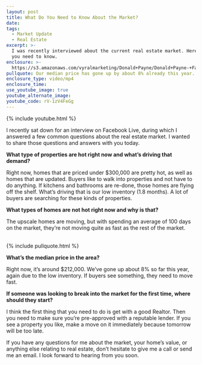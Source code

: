 ```yaml
---
layout: post
title: What Do You Need to Know About the Market?
date:
tags:
  - Market Update
  - Real Estate
excerpt: >-
  I was recently interviewed about the current real estate market. Here’s what
  you need to know.
enclosure: >-
  https://s3.amazonaws.com/vyralmarketing/Donald+Payne/Donald+Payne-+Facebook+Live+Video.mp4
pullquote: Our median price has gone up by about 8% already this year.
enclosure_type: video/mp4
enclosure_time:
use_youtube_image: true
youtube_alternate_image:
youtube_code: rV-1zV4FeGg
---
```


{% include youtube.html %}

I recently sat down for an interview on Facebook Live, during which I answered a few common questions about the real estate market. I wanted to share those questions and answers with you today.

**What type of properties are hot right now and what’s driving that demand?**

Right now, homes that are priced under $300,000 are pretty hot, as well as homes that are updated. Buyers like to walk into properties and not have to do anything. If kitchens and bathrooms are re-done, those homes are flying off the shelf. What’s driving that is our low inventory (1.8 months). A lot of buyers are searching for these kinds of properties.

**What types of homes are not hot right now and why is that?**

The upscale homes are moving, but with spending an average of 100 days on the market, they’re not moving quite as fast as the rest of the market.<br>&nbsp;

{% include pullquote.html %}

**What’s the median price in the area?**

Right now, it’s around $212,000. We’ve gone up about 8% so far this year, again due to the low inventory. If buyers see something, they need to move fast.

**If someone was looking to break into the market for the first time, where should they start?**

I think the first thing that you need to do is get with a good Realtor. Then you need to make sure you’re pre-approved with a reputable lender. If you see a property you like, make a move on it immediately because tomorrow will be too late.

If you have any questions for me about the market, your home’s value, or anything else relating to real estate, don’t hesitate to give me a call or send me an email. I look forward to hearing from you soon.

&nbsp;